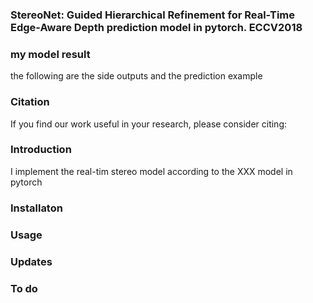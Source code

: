 ### StereoNet: Guided Hierarchical Refinement for Real-Time Edge-Aware Depth prediction model in pytorch. ECCV2018

### my model result
the following are the side outputs and the prediction example


### Citation
If you find our work useful in your research, please consider citing:



### Introduction 
I implement the real-tim stereo model according to the   XXX   model in pytorch




### Installaton


### Usage


### Updates


### To do
